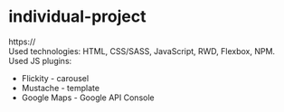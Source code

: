 # individual-project
https:// <br>
Used technologies: HTML, CSS/SASS, JavaScript, RWD, Flexbox, NPM. <br>
Used JS plugins: <br>
- Flickity - carousel <br>
- Mustache - template <br>
- Google Maps - Google API Console <br>
